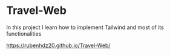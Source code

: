 # Travel-Web
In this project I learn how to implement Tailwind and most of its functionalities

https://rubenhdz20.github.io/Travel-Web/ 

